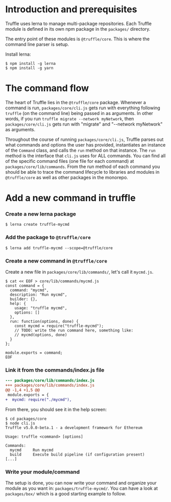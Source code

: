 # Introduction and prerequisites

Truffle uses lerna to manage multi-package repositories. Each Truffle module is defined in its own npm package in the `packages/` directory.

The entry point of these modules is `@truffle/core`. This is where the command line parser is setup.

Install lerna:

```shell
$ npm install -g lerna
$ npm install -g yarn
```

# The command flow

The heart of Truffle lies in the `@truffle/core` package. Whenever a command
is run, `packages/core/cli.js` gets run with everything following `truffle`
(on the command line) being passed in as arguments. In other words, if you run
`truffle migrate --network myNetwork`, then `packages/core/cli.js` gets run
with "migrate" and "--network myNetwork" as arguments.

Throughout the course of running `packages/core/cli.js`, Truffle parses out what
commands and options the user has provided, instantiates an instance of the
`Command` class, and calls the `run` method on that instance. The `run` method
is the interface that `cli.js` uses for ALL commands. You can find all of the
specific command files (one file for each command) at
`packages/core/lib/commands`. From the run method of each command you should be
able to trace the command lifecycle to libraries and modules in `@truffle/core`
as well as other packages in the monorepo.

# Add a new command in truffle

### Create a new lerna package

```shell
$ lerna create truffle-mycmd
```

### Add the package to `@truffle/core`

```shell
$ lerna add truffle-mycmd --scope=@truffle/core
```

### Create a new command in `@truffle/core`

Create a new file in `packages/core/lib/commands/`, let's call it `mycmd.js`.

```shell
$ cat << EOF > core/lib/commands/mycmd.js
const command = {
  command: "mycmd",
  description: "Run mycmd",
  builder: {},
  help: {
    usage: "truffle mycmd",
    options: []
  },
  run: function(options, done) {
    const mycmd = require("truffle-mycmd");
    // TODO: write the run command here, something like:
    // mycmd(options, done)
  }
};

module.exports = command;
EOF
```

### Link it from the commands/index.js file

```diff
--- packages/core/lib/commands/index.js
+++ packages/core/lib/commands/index.js
@@ -1,4 +1,5 @@
 module.exports = {
+  mycmd: require("./mycmd"),
```

From there, you should see it in the help screen:
```shell
$ cd packages/core
$ node cli.js
Truffle v5.0.0-beta.1 - a development framework for Ethereum

Usage: truffle <command> [options]

Commands:
  mycmd     Run mycmd
  build     Execute build pipeline (if configuration present)
[...]
```

### Write your module/command

The setup is done, you can now write your command and organize your module as you want in: `packages/truffle-mycmd/`. You can have a look at `packages/box/` which is a good starting example to follow.
